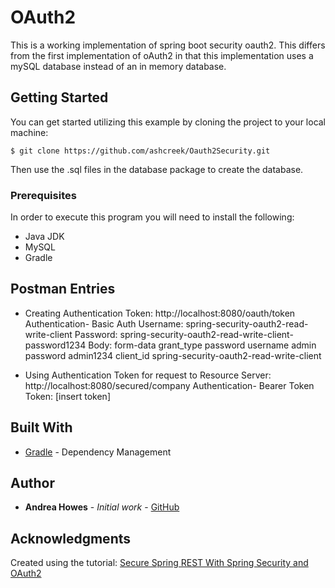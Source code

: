 # OAuth2

This is a working implementation of spring boot security oauth2. This differs from the first implementation of oAuth2 in that this implementation uses a mySQL database instead of an in memory database. 


## Getting Started

You can get started utilizing this example by cloning the project to your local machine:
```
$ git clone https://github.com/ashcreek/Oauth2Security.git
```
Then use the .sql files in the database package to create the database.

### Prerequisites

In order to execute this program you will need to install the following:
* Java JDK
* MySQL
* Gradle

## Postman Entries

* Creating Authentication Token:
http://localhost:8080/oauth/token
Authentication- Basic Auth
Username: spring-security-oauth2-read-write-client
Password: spring-security-oauth2-read-write-client-password1234
Body: form-data
grant_type password
username admin
password admin1234
client_id spring-security-oauth2-read-write-client

* Using Authentication Token for request to Resource Server:
http://localhost:8080/secured/company
Authentication- Bearer Token
Token: [insert token]


## Built With

* [Gradle](https://gradle.org/) - Dependency Management

## Author
* **Andrea Howes** - *Initial work* - [GitHub](https://github.com/ashcreek)

## Acknowledgments

Created using the tutorial: [Secure Spring REST With Spring Security and OAuth2](https://dzone.com/articles/secure-spring-rest-with-spring-security-and-oauth2
)

